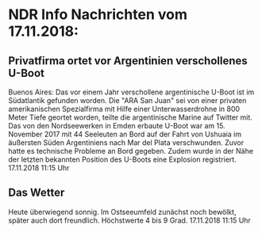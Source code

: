 # NDR Info Nachrichten vom 17.11.2018:


## Privatfirma ortet vor Argentinien verschollenes U-Boot
Buenos Aires: Das vor einem Jahr verschollene argentinische U-Boot ist im Südatlantik gefunden worden. Die "ARA San Juan" sei von einer privaten amerikanischen Spezialfirma mit Hilfe einer Unterwasserdrohne in 800 Meter Tiefe geortet worden, teilte die argentinische Marine auf Twitter mit. Das von den Nordseewerken in Emden erbaute U-Boot war am 15. November 2017 mit 44 Seeleuten an Bord auf der Fahrt von Ushuaia im äußersten Süden Argentiniens nach Mar del Plata verschwunden. Zuvor hatte es technische Probleme an Bord gegeben. Zudem wurde in der Nähe der letzten bekannten Position des U-Boots eine Explosion registriert. 17.11.2018 11:15 Uhr 

## Das Wetter
Heute überwiegend sonnig. Im Ostseeumfeld zunächst noch bewölkt, später auch dort freundlich. Höchstwerte 4 bis 9 Grad. 17.11.2018 11:15 Uhr 
